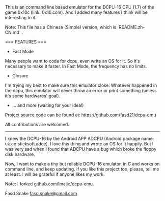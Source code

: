 This is an command line based emulator for the DCPU-16 CPU (1.7) of the game 0x10c (link: 0x10.com). And I added many features I think will be interesting to it.

Note: This file has a Chinese (Simple) version, which is 'README.zh-CN.md' .

=== FEATURES ===

* Fast Mode

Many people want to code for dcpu, even write an OS for it. So it's necessary to make it faster. In Fast Mode, the frequency has no limits.

* Closure

I'm trying my best to make sure this emulator close. Whatever happened in the dcpu, this emulator will never throw an error or print something (unless it's some hardwares' goal).

* ... and more (waiting for your idea!)

Project source code can be found at: https://github.com/fasd21/dcpu-emu

All contributions are welcomed.

--------------------------------------

I knew the DCPU-16 by the Android APP ADCPU (Android package name: uk.co.sticksoft.adce). I love this thing and wrote an OS for it happily. But I was very sad when I found that ADCPU have a bug which broke the floppy disk hardware.

Now, I want to make a tiny but reliable DCPU-16 emulator, in C and works on command line, and keep updating. If you like this project too, please, tell me at least. I will be grateful if anyone likes my work.

Note: I forked github.com/Imajie/dcpu-emu.

Fasd Snake <fasd.snake@gmail.com>
